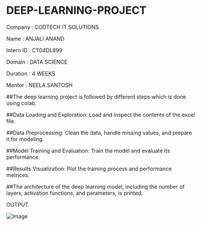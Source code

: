 # DEEP-LEARNING-PROJECT

Company : CODTECH IT SOLUTIONS

Name : ANJALI ANAND

Intern ID : CT04DL899

Domain : DATA SCIENCE

Duration : 4 WEEKS

Mentor : NEELA SANTOSH

##The deep learning project is followed by different steps which is done using colab.

##Data Loading and Exploration: Load and inspect the contents of the excel file.

##Data Preprocessing: Clean the data, handle missing values, and prepare it for modeling.

##Model Training and Evaluation: Train the model and evaluate its performance.

##Results Visualization: Plot the training process and performance metrices.

##The architecture of the deep learning model, including the number of layers, activation functions, and parameters, is printed.

OUTPUT

![Image](https://github.com/user-attachments/assets/4a18a561-1f68-4a8c-beb8-a8f261bfe24e)
